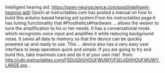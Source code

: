 Intelligent hearing aid. https://open-neuroscience.com/post/intelligent-hearing-aid/
Ojoshi at instructables.com has posted a manual on how to build this arduino based hearing aid system.From his instructables page:it has tuning functionality that #Prosthetics#Hardware ...
 allows the wearer to tune the amplification to his or her needs. It has a conversational mode which recognizes voice input and amplifies it while reducing background noise. It saves all data to memory so that the device can be quickly powered up and ready to use. This ...
device also has a very easy user interface to keep operation quick and simple. If you are going to try and build this, take maximum care and do it at your own risk!  from: http://cdn.instructables.com/F5D/JQVI/HOUFWUWY/F5DJQVIHOUFWUWY.LARGE.jpg...
